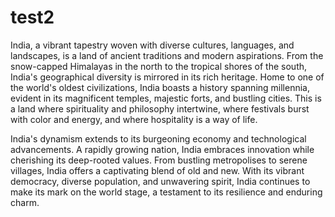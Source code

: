 # test2

India, a vibrant tapestry woven with diverse cultures, languages, and landscapes, is a land of ancient traditions and modern aspirations. From the snow-capped Himalayas in the north to the tropical shores of the south, India's geographical diversity is mirrored in its rich heritage.  Home to one of the world's oldest civilizations, India boasts a history spanning millennia, evident in its magnificent temples, majestic forts, and bustling cities. This is a land where spirituality and philosophy intertwine, where festivals burst with color and energy, and where hospitality is a way of life.

India's dynamism extends to its burgeoning economy and technological advancements.  A rapidly growing nation, India embraces innovation while cherishing its deep-rooted values.  From bustling metropolises to serene villages, India offers a captivating blend of old and new. With its vibrant democracy, diverse population, and unwavering spirit, India continues to make its mark on the world stage, a testament to its resilience and enduring charm.
